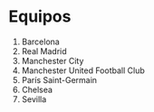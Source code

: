 # Equipos

1. Barcelona
2. Real Madrid
3. Manchester City
4. Manchester United Football Club
5. París Saint-Germain
6. Chelsea
7. Sevilla